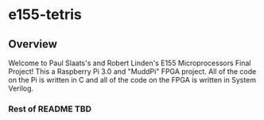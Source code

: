 # e155-tetris

## Overview
Welcome to Paul Slaats's and Robert Linden's E155 Microprocessors Final Project! This a Raspberry Pi 3.0 and "MuddPi" FPGA project. All of the code on the Pi is written in C and all of the code on the FPGA is written in System Verilog.

### Rest of README TBD
